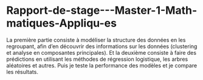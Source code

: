 # Rapport-de-stage---Master-1-Math-matiques-Appliqu-es
La première 
partie  consiste à modéliser la structure des données en les regroupant, afin d’en 
découvrir des informations sur les données (clustering et analyse en composantes principales). Et la 
deuxième consiste à faire des prédictions en utilisant les méthodes de régression logistique, les arbres 
aléatoires et autres. Puis je teste la performance des modèles et je compare les résultats.
